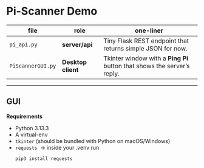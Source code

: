 # Pi-Scanner Demo

| file | role | one-liner |
|------|------|-----------|
| `pi_api.py` | **server/api** | Tiny Flask REST endpoint that returns simple JSON for now. |
| `PiScannerGUI.py` | **Desktop client** | Tkinter window with a **Ping Pi** button that shows the server’s reply. |

---

## GUI

**Requirements**

* Python 3.13.3  
* A virtual-env  
* `tkinter` (should be bundled with Python on macOS/Windows)  
* `requests` &nbsp;→ inside your .venv run  
  ```bash
  pip3 install requests
